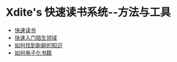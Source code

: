 # Xdite's 快速读书系统--方法与工具

* [快速读书](01.md)
* [快速入门陌生领域](02.md)
* [如何找到新鲜的知识](03.md)
* [如何电子化书籍](04.md)
